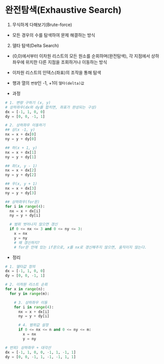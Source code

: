 # 완전탐색(Exhaustive Search)

1. 무식하게 다해보기(Brute-force)
- 모든 경우의 수를 탐색하여 문제 해결하는 방식


2. 델타 탐색(Delta Search)
- (0,0)에서부터 이차원 리스트의 모든 원소를 순회하며(완전탐색), 각 지점에서 상하좌우에 위치한 다른 지점을 조회하거나 이동하는 방식
- 이차원 리스트의 인덱스(좌표)의 조작을 통해 탐색
- 행과 열의 `변량`인 -1, +1이 `델타(delta)값`

- 과정
```python
# 1. 변량 구하기 (x, y)
# 상하좌우(dx와 dy를 합치면, 좌표가 완성되는 구성)
dx = [-1, 1, 0, 0]
dy = [0, 0, -1, 1]

# 2. 상하좌우 이동하기
## 상(x -1, y)
nx = x + dx[0]
ny = y + dy[0]

## 하(x + 1, y)
nx = x + dx[1]
ny = y + dy[1]

## 좌(x, y - 1)
nx = x + dx[2]
ny = y + dy[2]

## 우(x, y + 1)
nx = x + dx[3]
ny = y + dy[3]

## 상하좌우(for문)
for i in range(4):
  nx = x + dx[i]
  ny = y + dy[i]

  # 범위 벗어나지 않으면 갱신
  if 0 <= nx <= 3 and 0 <= ny <= 3:
    x = nx
    y = ny 
    # 왜 갱신하지?
    # for문 안에 있는 if문으로, x를 nx로 갱신해주지 않으면, 움직이지 않는다.
```

- 정리
```python
# 1. 델타값 정의
dx = [-1, 1, 0, 0]
dy = [0, 0, -1, 1]

# 2. 이차원 리스트 순회
for x in range(n):
  for y in range(m):

    # 3. 상하좌우 이동
    for i in range(4):
      nx = x + dx[i]
      ny = y + dy[i]

      # 4. 범위값 설정
      if 0 <= nx <= n and 0 <= ny <= m:
        x = nx
        y = ny

# 번외) 상하좌우 + 대각선
dx = [-1, 1, 0, 0, -1, 1, -1, 1]
dy = [0, 0, -1, 1, -1, -1, 1, 1] 
```

